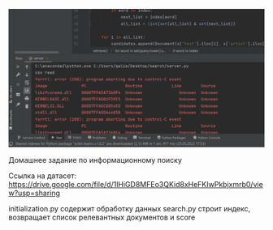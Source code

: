 ![image](https://github.com/GalReg/Sample-ML-Repo/blob/hw12/12.%20Info%20Search/hw12/Анимация.gif)

Домашнее задание по информационному поиску

Ссылка на датасет: https://drive.google.com/file/d/1lHiGD8MFEo3QKid8xHeFKIwPkbjxmrb0/view?usp=sharing

initialization.py содержит обработку данных
search.py строит индекс, возвращает список релевантных документов и score
